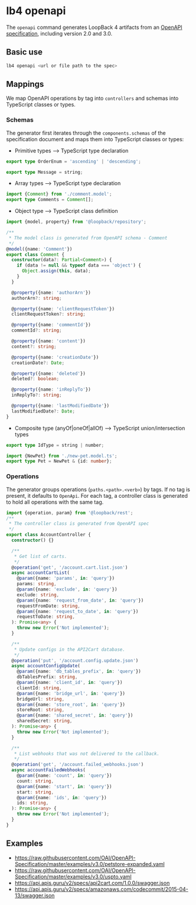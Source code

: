 # lb4 openapi

The `openapi` command generates LoopBack 4 artifacts from an
[OpenAPI specification](https://github.com/OAI/OpenAPI-Specification), including
version 2.0 and 3.0.

## Basic use

```sh
lb4 openapi <url or file path to the spec>
```

## Mappings

We map OpenAPI operations by tag into `controllers` and schemas into TypeScript
classes or types.

### Schemas

The generator first iterates through the `components.schemas` of the
specification document and maps them into TypeScript classes or types:

- Primitive types --> TypeScript type declaration

```ts
export type OrderEnum = 'ascending' | 'descending';
```

```ts
export type Message = string;
```

- Array types --> TypeScript type declaration

```ts
import {Comment} from './comment.model';
export type Comments = Comment[];
```

- Object type --> TypeScript class definition

```ts
import {model, property} from '@loopback/repository';

/**
 * The model class is generated from OpenAPI schema - Comment
 */
@model({name: 'Comment'})
export class Comment {
  constructor(data?: Partial<Comment>) {
    if (data != null && typeof data === 'object') {
      Object.assign(this, data);
    }
  }

  @property({name: 'authorArn'})
  authorArn?: string;

  @property({name: 'clientRequestToken'})
  clientRequestToken?: string;

  @property({name: 'commentId'})
  commentId?: string;

  @property({name: 'content'})
  content?: string;

  @property({name: 'creationDate'})
  creationDate?: Date;

  @property({name: 'deleted'})
  deleted?: boolean;

  @property({name: 'inReplyTo'})
  inReplyTo?: string;

  @property({name: 'lastModifiedDate'})
  lastModifiedDate?: Date;
}
```

- Composite type (anyOf|oneOf|allOf) --> TypeScript union/intersection types

```ts
export type IdType = string | number;
```

```ts
import {NewPet} from './new-pet.model.ts';
export type Pet = NewPet & {id: number};
```

### Operations

The generator groups operations (`paths.<path>.<verb>`) by tags. If no tag is
present, it defaults to `OpenApi`. For each tag, a controller class is generated
to hold all operations with the same tag.

```ts
import {operation, param} from '@loopback/rest';
/**
 * The controller class is generated from OpenAPI spec
 */
export class AccountController {
  constructor() {}

  /**
   * Get list of carts.
   */
  @operation('get', '/account.cart.list.json')
  async accountCartList(
    @param({name: 'params', in: 'query'})
    params: string,
    @param({name: 'exclude', in: 'query'})
    exclude: string,
    @param({name: 'request_from_date', in: 'query'})
    requestFromDate: string,
    @param({name: 'request_to_date', in: 'query'})
    requestToDate: string,
  ): Promise<any> {
    throw new Error('Not implemented');
  }

  /**
   * Update configs in the API2Cart database.
   */
  @operation('put', '/account.config.update.json')
  async accountConfigUpdate(
    @param({name: 'db_tables_prefix', in: 'query'})
    dbTablesPrefix: string,
    @param({name: 'client_id', in: 'query'})
    clientId: string,
    @param({name: 'bridge_url', in: 'query'})
    bridgeUrl: string,
    @param({name: 'store_root', in: 'query'})
    storeRoot: string,
    @param({name: 'shared_secret', in: 'query'})
    sharedSecret: string,
  ): Promise<any> {
    throw new Error('Not implemented');
  }

  /**
   * List webhooks that was not delivered to the callback.
   */
  @operation('get', '/account.failed_webhooks.json')
  async accountFailedWebhooks(
    @param({name: 'count', in: 'query'})
    count: string,
    @param({name: 'start', in: 'query'})
    start: string,
    @param({name: 'ids', in: 'query'})
    ids: string,
  ): Promise<any> {
    throw new Error('Not implemented');
  }
}
```

## Examples

- https://raw.githubusercontent.com/OAI/OpenAPI-Specification/master/examples/v3.0/petstore-expanded.yaml
- https://raw.githubusercontent.com/OAI/OpenAPI-Specification/master/examples/v3.0/uspto.yaml
- https://api.apis.guru/v2/specs/api2cart.com/1.0.0/swagger.json
- https://api.apis.guru/v2/specs/amazonaws.com/codecommit/2015-04-13/swagger.json
